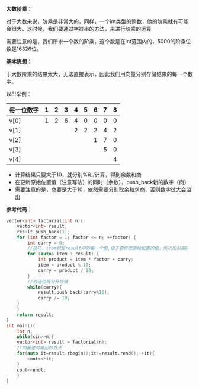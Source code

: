 **大数阶乘**：

对于大数来说，阶乘是非常大的，同样，一个int类型的整数，他的阶乘就有可能会很大。这时候，我们要通过字符串的方法，来进行阶乘的运算

需要注意的是，我们所求一个数的阶乘，这个数是在int范围内的，5000的阶乘位数是16326位。

**基本思想**：

于大数阶乘的结果太大，无法直接表示，因此我们用向量分别存储结果的每一个数字。

以$8!$举例：

|每一位数字|1|2|3|4|5|6|7|8|
|---|--|--|--|--|--|--|--|--|
|v[0]|1|2|6|4|0|0|0|0|
|v[1]||||2|2|2|4|2|
|v[2]||||||1|7|0|3
|v[3]|||||||5|0|
|v[4]||||||||4|

* 计算结果只要大于10，就分别%和/计算，得到余数和商
* 在更新原始位置值（注意写法）的同时（余数），push_back新的数字（商）
* 需要注意的是，商要是大于10，依然需要分别取余和求商，否则数字过大会溢出

**参考代码**：
```c++
vector<int> factorial(int n){
    vector<int> result;
    result.push_back(1);
    for (int factor = 1; factor <= n; ++factor) {
        int carry = 0;
      	//技巧，item就是result中的每一个值,由于要修改原始位置的值，所以加引用&
    	for (auto& item : result) {
    	    int product = item * factor + carry;
      	    item = product % 10;
      	    carry = product / 10;
    	}
      	//对进位再分开存储
    	while(carry){
    	    result.push_back(carry%10);
    	    carry /= 10;
	}
    }
    return result;
}
int main(){
    int n;
    while(cin>>n){
    vector<int> result = factorial(n);
    //向量逆向输出的方法
    for(auto it=result.rbegin();it!=result.rend();++it){
        cout<<*it;
    }
    cout<<endl;
    }
}
```
